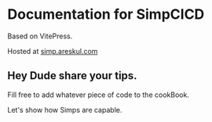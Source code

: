 # Documentation for SimpCICD

Based on VitePress.

Hosted at [simp.areskul.com](simp.areskul.com)

## Hey Dude share your tips.

Fill free to add whatever piece of code to the cookBook.

Let's show how Simps are capable.
